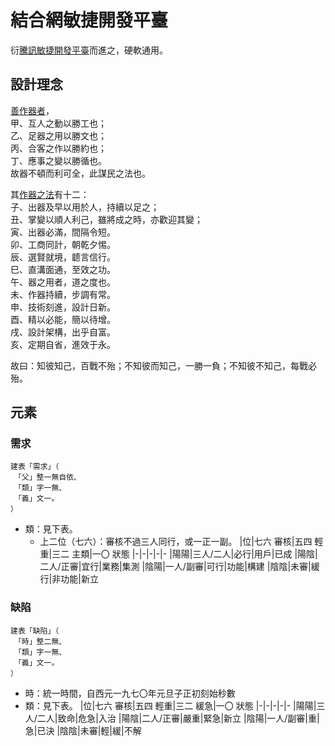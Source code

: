 # 結合網敏捷開發平臺
衍[騰訊敏捷開發平臺](https://www.tapd.cn/)而進之，硬軟通用。

## 設計理念
[善作器者](https://agilemanifesto.org/iso/zhcht/manifesto.html)，\
甲、互人之動以勝工也；\
乙、足器之用以勝文也；\
丙、合客之作以勝約也；\
丁、應事之變以勝循也。\
故器不頓而利可全，此謀民之法也。

其[作器之法](https://agilemanifesto.org/iso/zhcht/principles.html)有十二： \
子、出器及早以用於人，持續以足之；\
丑、掌變以順人利己，雖將成之時，亦歡迎其變；\
寅、出器必滿，間隔令短。\
卯、工商同計，朝乾夕惕。\
辰、選賢就境，聼言信行。\
巳、直溝面通，至效之功。\
午、器之用者，道之度也。\
未、作器持續，步調有常。\
申、技術刻進，設計日新。\
酉、精以必能，簡以待增。\
戌、設計架構，出乎自富。\
亥、定期自省，進效于永。

故曰：知彼知己，百戰不殆；不知彼而知己，一勝一負；不知彼不知己，每戰必殆。
## 元素
### 需求
```
建表「需求」（
　「父」整一無自依、
　「類」字一無、
　「義」文一。
）
```
- 類：見下表。
  - 上二位（七六）：審核不過三人同行，或一正一副。
|位|七六 審核|五四 輕重|三二 主類|一〇 狀態
|-|-|-|-|-
|陽陽|三人/二人|必行|用戶|已成
|陽陰|二人/正審|宜行|業務|集測
|陰陽|一人/副審|可行|功能|構建
|陰陰|未審|緩行|非功能|新立

### 缺陷
```
建表「缺陷」（
　「時」整二無、
　「類」字一無、
　「義」文一。
）
```
- 時：統一時間，自西元一九七〇年元旦子正初刻始秒數
- 類：見下表。
|位|七六 審核|五四 輕重|三二 緩急|一〇 狀態
|-|-|-|-|-
|陽陽|三人/二人|致命|危急|入治
|陽陰|二人/正審|嚴重|緊急|新立
|陰陽|一人/副審|重|急|已決
|陰陰|未審|輕|緩|不解
